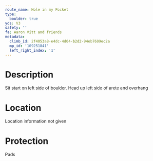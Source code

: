 ```yaml
---
route_name: Hole in my Pocket
type:
  boulder: true
yds: V3
safety: ''
fa: Aaron Vitt and friends
metadata:
  climb_id: 2f4053a8-e4dc-4d04-b2d2-94eb7609ec2a
  mp_id: '109251841'
  left_right_index: '1'
---
```

# Description
Sit start on left side of boulder. Head up left side of arete and overhang

# Location
Location information not given

# Protection
Pads
